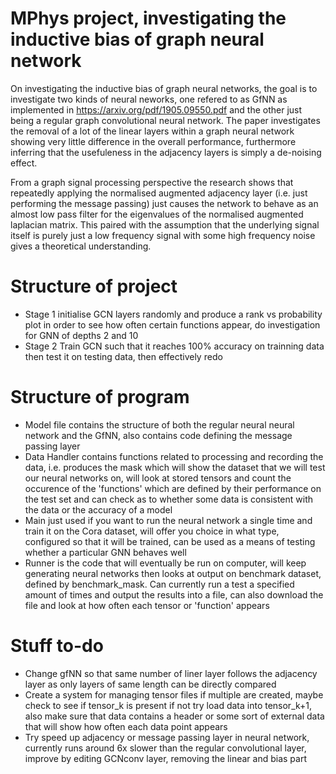# MPhys project, investigating the inductive bias of graph neural network

On investigating the inductive bias of graph neural networks, the goal is to investigate two kinds of neural neworks, one refered to as GfNN as implemented in https://arxiv.org/pdf/1905.09550.pdf and the other just being a regular graph convolutional neural network. The paper investigates the removal of a lot of the linear layers within a graph neural network showing very little difference in the overall performance, furthermore inferring that the usefuleness in the adjacency layers is simply a de-noising effect.

From a graph signal processing perspective the research shows that repeatedly applying the normalised augmented adjacency layer (i.e. just performing the message passing) just causes the network to behave as an almost low pass filter for the eigenvalues of the normalised augmented laplacian matrix. This paired with the assumption that the underlying signal itself is purely just a low frequency signal with some high frequency noise gives a theoretical understanding.



# Structure of project
- Stage 1 initialise GCN layers randomly and produce a rank vs probability plot in order to see how often certain functions appear, do investigation for GNN of depths 2 and 10 
- Stage 2 Train GCN such that it reaches 100% accuracy on trainning data then test it on testing data, then effectively redo

# Structure of program
- Model file contains the structure of both the regular neural neural network and the GfNN, also contains code defining the message passing layer
- Data Handler contains functions related to processing and recording the data, i.e. produces the mask which will show the dataset that we will test our neural networks on, will look at stored tensors and count the occurence of the 'functions' which are defined by their performance on the test set and can check as to whether some data is consistent with the data or the accuracy of a model
- Main just used if you want to run the neural network a single time and train it on the Cora dataset, will offer you choice in what type, configured so that it will be trained, can be used as a means of testing whether a particular GNN behaves well
- Runner is the code that will eventually be run on computer, will keep generating neural networks then looks at output on benchmark dataset, defined by benchmark_mask. Can currently run a test a specified amount of times and output the results into a file, can also download the file and look at how often each tensor or 'function' appears

# Stuff to-do
- Change gfNN so that same number of liner layer follows the adjacency layer 
as only layers of same length can be directly compared
- Create a system for managing tensor files if multiple are created, maybe check to see if tensor_k is present if not try load data into tensor_k+1, also make sure that data contains a header or some sort of external data that will show how often each data point appears
- Try speed up adjacency or message passing layer in neural network, currently runs around 6x slower than the regular convolutional layer, improve by editing GCNconv layer, removing the linear and bias part
